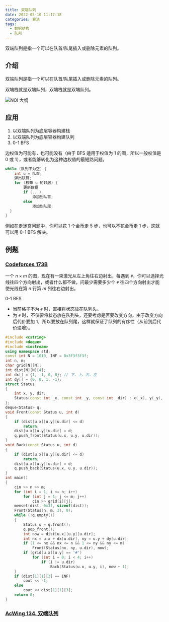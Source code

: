 ```yaml
---
title: 双端队列
date: 2022-05-10 11:17:18
categories: 算法
tags:
  - 数据结构
  - 队列
---
```

双端队列是指一个可以在队首/队尾插入或删除元素的队列。
<!-- more -->

## 介绍

双端队列是指一个可以在队首/队尾插入或删除元素的队列。

双端栈就是双端队列，双端栈就是双端队列。

![NOI 大纲](https://pekingopera.ddns.net:81/i/2022/05/09/6278c2c6b0153.png)

## 应用

1. 以双端队列为底层容器构建栈
2. 以双端队列为底层容器构建队列
3. 0-1 BFS

边权值为可能有，也可能没有（由于 BFS 适用于权值为 1 的图，所以一般权值是 0 或 1），或者能够转化为这种边权值的最短路问题。

```cpp
while (队列不为空) {
    int u = 队首;
    弹出队首;
    for (枚举 u 的邻居) {
        更新数据
        if (...)
            添加到队首;
        else
            添加到队尾;
  }
}
```

例如在走迷宫问题中，你可以花 1 个金币走 5 步，也可以不花金币走 1 步，这就可以用 0-1 BFS 解决。

## 例题

### [Codeforces 173B](http://codeforces.com/problemset/problem/173/B)

一个 $n \times m$ 的图，现在有一束激光从左上角往右边射出，每遇到 `#`，你可以选择光线往四个方向射出，或者什么都不做，问最少需要多少个 `#` 往四个方向射出才能使光线在第 $n$ 行第 $m$ 列往右边射出。

0-1 BFS

* 当前格子不为 `#` 时，直接将状态放在队列头。
* 为 `#` 时，不仅要将状态放在队列头，还要考虑是否要改变方向。由于改变方向后代价要加 1，所以要放在队列尾，这样就保证了队列的有序性（从前到后代价递增）。

```cpp
#include <cstring>
#include <deque>
#include <iostream>
using namespace std;
const int N = 1010, INF = 0x3f3f3f3f;
int n, m;
char grid[N][N];
int dist[N][N][4];
int dx[] = {1, -1, 0, 0}; // 下、上、右、左
int dy[] = {0, 0, 1, -1};
struct Status
{
    int x, y, dir;
    Status(const int _x, const int _y, const int _dir) : x(_x), y(_y), dir(_dir){};
};
deque<Status> q;
void Front(const Status u, int d)
{
    if (dist[u.x][u.y][u.dir] <= d)
        return;
    dist[u.x][u.y][u.dir] = d;
    q.push_front(Status(u.x, u.y, u.dir));
}
void Back(const Status u, int d)
{
    if (dist[u.x][u.y][u.dir] <= d)
        return;
    dist[u.x][u.y][u.dir] = d;
    q.push_back(Status(u.x, u.y, u.dir));
}
int main()
{
    cin >> n >> m;
    for (int i = 1; i <= n; i++)
        for (int j = 1; j <= m; j++)
            cin >> grid[i][j];
    memset(dist, 0x3f, sizeof(dist));
    Front(Status(n, m, 3), 0);
    while (!q.empty())
    {
        Status u = q.front();
        q.pop_front();
        int now = dist[u.x][u.y][u.dir];
        int nx = u.x + dx[u.dir], ny = u.y + dy[u.dir];
        if (1 <= nx && nx <= n && 1 <= ny && ny <= m)
            Front(Status(nx, ny, u.dir), now);
        if (grid[u.x][u.y] == '#')
            for (int i = 0; i < 4; i++)
                if (i != u.dir)
                    Back(Status(u.x, u.y, i), now + 1);
    }
    if (dist[1][1][3] == INF)
        cout << -1;
    else
        cout << dist[1][1][3];
    return 0;
}
```

### [AcWing 134. 双端队列](https://www.acwing.com/problem/content/description/136/)
